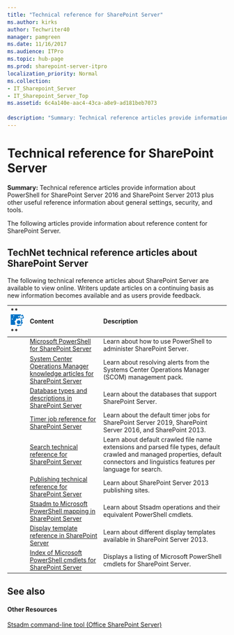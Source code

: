 ```yaml
---
title: "Technical reference for SharePoint Server"
ms.author: kirks
author: Techwriter40
manager: pamgreen
ms.date: 11/16/2017
ms.audience: ITPro
ms.topic: hub-page
ms.prod: sharepoint-server-itpro
localization_priority: Normal
ms.collection:
- IT_Sharepoint_Server
- IT_Sharepoint_Server_Top
ms.assetid: 6c4a140e-aac4-43ca-a8e9-ad181beb7073

description: "Summary: Technical reference articles provide information about PowerShell for SharePoint Server 2016 and SharePoint Server 2013 plus other useful reference information about general settings, security, and tools."
---
```


# Technical reference for SharePoint Server

 **Summary:** Technical reference articles provide information about PowerShell for SharePoint Server 2016 and SharePoint Server 2013 plus other useful reference information about general settings, security, and tools. 
  
The following articles provide information about reference content for SharePoint Server.
  
## TechNet technical reference articles about SharePoint Server

The following technical reference articles about SharePoint Server are available to view online. Writers update articles on a continuing basis as new information becomes available and as users provide feedback.
  
|**        ![Behind the scenes icon](../media/mod_icon_behindscenes.PNG)                 **|**Content**|**Description**|
|:-----|:-----|:-----|
||[Microsoft PowerShell for SharePoint Server](http://technet.microsoft.com/library/93ca2966-8000-498d-8539-83c59ddad4d8.aspx) <br/> |Learn about how to use PowerShell to administer SharePoint Server.  <br/> |
||[System Center Operations Manager knowledge articles for SharePoint Server](system-center-operations-manager-knowledge-articles.md) <br/> |Learn about resolving alerts from the Systems Center Operations Manager (SCOM) management pack.  <br/> |
||[Database types and descriptions in SharePoint Server](database-types-and-descriptions.md) <br/> |Learn about the databases that support SharePoint Server.  <br/> |
||[Timer job reference for SharePoint Server](timer-job-reference-for-sharepoint-server.md) <br/> |Learn about the default timer jobs for SharePoint Server 2019, SharePoint Server 2016, and SharePoint 2013.  <br/> |
||[Search technical reference for SharePoint Server](search-technical-reference.md) <br/> |Learn about default crawled file name extensions and parsed file types, default crawled and managed properties, default connectors and linguistics features per language for search.  <br/> |
||[Publishing technical reference for SharePoint Server](publishing-technical-reference.md) <br/> |Learn about SharePoint Server 2013 publishing sites.  <br/> |
||[Stsadm to Microsoft PowerShell mapping in SharePoint Server](stsadm-to-microsoft-powershell-mapping.md) <br/> |Learn about Stsadm operations and their equivalent PowerShell cmdlets.  <br/> |
||[Display template reference in SharePoint Server](display-template-reference-in-sharepoint-server.md) <br/> |Learn about different display templates available in SharePoint Server 2013.  <br/> |
||[Index of Microsoft PowerShell cmdlets for SharePoint Server](http://technet.microsoft.com/library/f049a805-767c-41a8-b43e-c736a9979520.aspx) <br/> |Displays a listing of Microsoft PowerShell cmdlets for SharePoint Server.  <br/> |
   
## See also

#### Other Resources

[Stsadm command-line tool (Office SharePoint Server)](https://go.microsoft.com/fwlink/p/?LinkID=186993)

